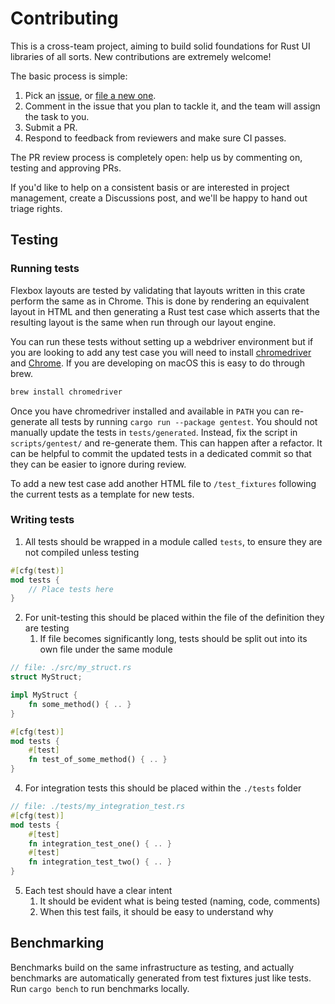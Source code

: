 # Contributing

This is a cross-team project, aiming to build solid foundations for Rust UI libraries of all sorts.
New contributions are extremely welcome!

The basic process is simple:

1. Pick an [issue](https://github.com/DioxusLabs/taffy/issues?q=is%3Aissue+is%3Aopen+label%3A%22good+first+issue%22), or [file a new one](https://github.com/DioxusLabs/taffy/issues/new).
2. Comment in the issue that you plan to tackle it, and the team will assign the task to you.
3. Submit a PR.
4. Respond to feedback from reviewers and make sure CI passes.

The PR review process is completely open:  help us by commenting on, testing and approving PRs.

If you'd like to help on a consistent basis or are interested in project management, create a Discussions post, and we'll be happy to hand out triage rights.

## Testing

### Running tests

Flexbox layouts are tested by validating that layouts written in this crate perform the same as in Chrome.
This is done by rendering an equivalent layout in HTML and then generating a Rust test case which asserts that the resulting layout is the same when run through our layout engine.

You can run these tests without setting up a webdriver environment but if you are looking to add any test case you will need to install [chromedriver](http://chromedriver.chromium.org) and [Chrome](https://www.google.com/chrome/).
If you are developing on macOS this is easy to do through brew.

```bash
brew install chromedriver
```

Once you have chromedriver installed and available in `PATH` you can re-generate all tests by running `cargo run --package gentest`. You should not manually update the tests in `tests/generated`. Instead, fix the script in `scripts/gentest/` and re-generate them. This can happen after a refactor. It can be helpful to commit the updated tests in a dedicated commit so that they can be easier to ignore during review.

To add a new test case add another HTML file to `/test_fixtures` following the current tests as a template for new tests.

### Writing tests

1. All tests should be wrapped in a module called `tests`, to ensure they are not compiled unless testing
```rs
#[cfg(test)]
mod tests {
    // Place tests here
}
```
2. For unit-testing this should be placed within the file of the definition they are testing
    1. If file becomes significantly long, tests should be split out into its own file under the same module
```rs
// file: ./src/my_struct.rs
struct MyStruct;

impl MyStruct {
    fn some_method() { .. }
}

#[cfg(test)]
mod tests {
    #[test]
    fn test_of_some_method() { .. }
}
```
4. For integration tests this should be placed within the `./tests` folder
```rs
// file: ./tests/my_integration_test.rs
#[cfg(test)]
mod tests {
    #[test]
    fn integration_test_one() { .. }
    #[test]
    fn integration_test_two() { .. }
}
```
5. Each test should have a clear intent
    1. It should be evident what is being tested (naming, code, comments)
    1. When this test fails, it should be easy to understand why


## Benchmarking

Benchmarks build on the same infrastructure as testing, and actually benchmarks are automatically generated from test fixtures just like tests.
Run `cargo bench` to run benchmarks locally.
